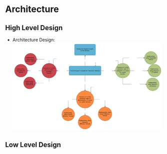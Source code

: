 # Architecture

## High Level Design
* Architecture Design:
  ![Architecture](https://github.com/Gobikumaar-Sivagnanam/Miniproject_C/blob/main/2_Architecture/High%20Level%20Design.png) 

## Low Level Design